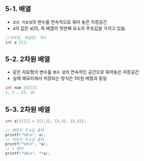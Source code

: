 ## 5-1. 배열
* <code>같은 자료형</code>의 변수를 연속적으로 묶어 놓은 저장공간
* a의 값은 a[0], 즉 배열의 첫번째 요소의 주솟값을 가지고 있음.
```C
//자료형, 배열명, 개수
int a [5];
```

## 5-2. 2차원 배열
* 같은 자료형의 변수를 <code>행과 열</code>의 연속적인 공간으로 묶어놓은 저장공간
* 실제 메모리에서 저장되는 방식은 1차원 배열과 동일

```C
int num [0][3]
1, 5 , 23, 10
```

## 5-3. 2차원 배열

```C
int a[3][2] = {{1,2}, {3,4}, {5,6}};

// 메모리 주소값 출력
printf("%d\n", a);
// 메모리 주소값 출력
printf("%d\n", *a);
// 1 출력
printf("%d\n", **a);
```
